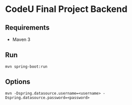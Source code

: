 # CodeU Final Project Backend

## Requirements

- Maven 3

## Run

    mvn spring-boot:run

## Options

    mvn -Dspring.datasource.username=<username> -Dspring.datasource.password=<password>
